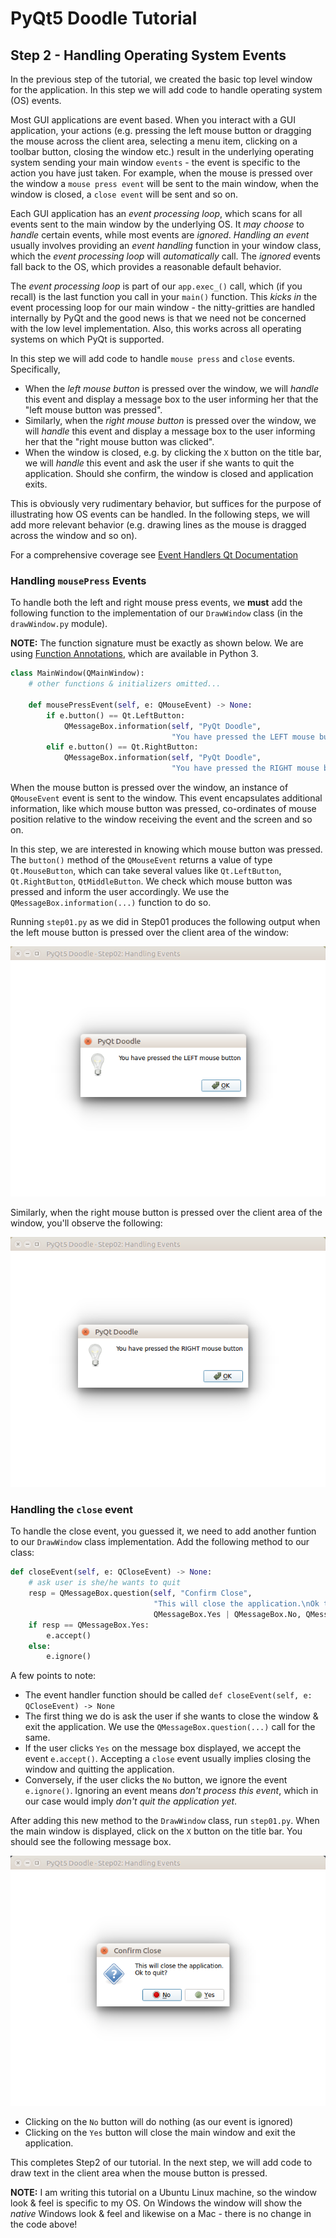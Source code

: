 # PyQt5 Doodle Tutorial

## Step 2 - Handling Operating System Events
In the previous step of the tutorial, we created the basic top level window for the application.
In this step we will add code to handle operating system (OS) events.

Most GUI applications are event based. When you interact with a GUI application, your actions (e.g. pressing the left mouse button or dragging the mouse across the client area, selecting a menu item, clicking on a toolbar button, closing the window etc.) result in the underlying operating system sending your main window `events` - the event is specific to the action you have just taken. For example, when the mouse is pressed over the window a `mouse press event` will be sent to the main window, when the window is closed, a `close event` will be sent and so on.

Each GUI application has an _event processing loop_, which scans for all events sent to the main window by the underlying OS. It _may choose_ to _handle_ certain events, while most events are _ignored_. _Handling an event_ usually involves providing an _event handling_ function in your window class, which the _event processing loop_ will _automatically_ call. The _ignored_ events fall back to the OS, which provides a reasonable default behavior.

The _event processing loop_ is part of our `app.exec_()` call, which (if you recall) is the last function you call in your `main()` function. This _kicks in_ the event processing loop for our main window - the nitty-gritties are handled internally by PyQt and the good news is that we need not be concerned with the low level implementation. Also, this works across all operating systems on which PyQt is supported.

In this step we will add code to handle `mouse press` and `close` events. Specifically,
- When the _left mouse button_ is pressed over the window, we will _handle_ this event and display a message box to the user informing her that the "left mouse button was pressed".
- Similarly, when the _right mouse button_ is pressed over the window, we will _handle_ this event and display a message box to the user informing her that the "right mouse button was clicked".
- When the window is closed, e.g. by clicking the `X` button on the title bar, we will _handle_ this event and ask the user if she wants to quit the application. Should she confirm, the window is closed and application exits.

This is obviously very rudimentary behavior, but suffices for the purpose of illustrating how OS events can be handled. In the following steps, we will add more relevant behavior (e.g. drawing lines as the mouse is dragged across the window and so on).

For a comprehensive coverage see [Event Handlers Qt Documentation](https://doc.qt.io/qtforpython/overviews/eventsandfilters.html)

### Handling `mousePress` Events
To handle both the left and right mouse press events, we __must__ add the following function to the implementation of our `DrawWindow` class (in the `drawWindow.py` module).

__NOTE:__ The function signature must be exactly as shown below. We are using [Function Annotations](https://www.python.org/dev/peps/pep-3107/), which are available in Python 3.

```python
class MainWindow(QMainWindow):
    # other functions & initializers omitted...

    def mousePressEvent(self, e: QMouseEvent) -> None:
        if e.button() == Qt.LeftButton:
            QMessageBox.information(self, "PyQt Doodle",
                                    "You have pressed the LEFT mouse button")
        elif e.button() == Qt.RightButton:
            QMessageBox.information(self, "PyQt Doodle",
                                    "You have pressed the RIGHT mouse button")        
```

When the mouse button is pressed over the window, an instance of `QMouseEvent` event is sent to the window. This event encapsulates additional information, like which mouse button was pressed, co-ordinates of mouse position relative to the window receiving the event and the screen and so on.

In this step, we are interested in knowing which mouse button was pressed. The `button()` method of the `QMouseEvent` returns a value of type `Qt.MouseButton`, which can take several values like `Qt.LeftButton`, `Qt.RightButton`, `QtMiddleButton`. We check which mouse button was pressed and inform the user accordingly. We use the `QMessageBox.information(...)` function to do so.

Running `step01.py` as we did in Step01 produces the following output when the left mouse button is pressed over the client area of the window:

![Left Mouse Press](./images/Step02-LeftMousePress.png)

Similarly, when the right mouse button is pressed over the client area of the window, you'll observe the following:

![Right Mouse Press](./images/Step02-RightMousePress.png)

### Handling the `close` event
To handle the close event, you guessed it, we need to add another funtion to our `DrawWindow` class implementation. Add the following method to our class:

```python
def closeEvent(self, e: QCloseEvent) -> None:
    # ask user is she/he wants to quit
    resp = QMessageBox.question(self, "Confirm Close",
                                "This will close the application.\nOk to quit?",
                                QMessageBox.Yes | QMessageBox.No, QMessageBox.No)
    if resp == QMessageBox.Yes:
        e.accept()
    else:
        e.ignore()

```
A few points to note:
- The event handler function should be called `def closeEvent(self, e: QCloseEvent) -> None`
- The first thing we do is ask the user if she wants to close the window & exit the application. We use the `QMessageBox.question(...)` call for the same.
- If the user clicks `Yes` on the message box displayed, we accept the event `e.accept()`. Accepting a `close` event usually implies closing the window and quitting the application.
- Conversely, if the user clicks the `No` button, we ignore the event `e.ignore()`. Ignoring an event means _don't process this event_, which in our case would imply _don't quit the application yet_.

After adding this new method to the `DrawWindow` class, run `step01.py`. When the main window is displayed, click on the `X` button on the title bar. You should see the following message box.

![Close Event](./images/Step02-CloseClick.png)

- Clicking on the `No` button will do nothing (as our event is ignored)
- Clicking on the `Yes` button will close the main window and exit the application.

This completes Step2 of our tutorial. In the next step, we will add code to draw text in the client area when the mouse button is pressed.

__NOTE:__ I am writing this tutorial on a Ubuntu Linux machine, so the window look & feel is specific to my OS. On Windows the window will show the _native_ Windows look & feel and likewise on a Mac - there is no change in the code above!
